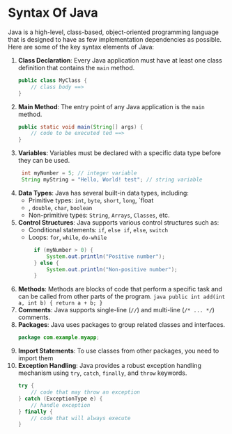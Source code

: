 # Syntax Of Java

Java is a high-level, class-based, object-oriented programming language that is designed to have as few implementation
dependencies as possible. Here are some of the key syntax elements of Java:

1. **Class Declaration**: Every Java application must have at least one class definition that contains the `main`
   method.
   ```java
   public class MyClass {
       // class body ==> 
   } 
   ```
2. **Main Method**: The entry point of any Java application is the `main` method.
   ```java 
   public static void main(String[] args) {
       // code to be executed ted ==> 
   }
   ``` 
3. **Variables**: Variables must be declared with a specific data type before they can be used.
   ```java
    int myNumber = 5; // integer variable
    String myString = "Hello, World! test"; // string variable
    ```
4. **Data Types**: Java has several built-in data types, including:
    - Primitive types: `int`, `byte`, `short`, `long`, `float
    - , `double`, `char`, `boolean`
    - Non-primitive types: `String`, `Arrays`, `Classes`, etc.
5. **Control Structures**: Java supports various control structures such as:
    - Conditional statements: `if`, `else if`, `else`, `switch`
    - Loops: `for`, `while`, `do-while`
   ```java
        if (myNumber > 0) {
            System.out.println("Positive number");
        } else {
            System.out.println("Non-positive number");
        }
   ```
6. **Methods**: Methods are blocks of code that perform a specific task and can be called from other parts of the
       program.
       ```java
       public int add(int a, int b) {
           return a + b;
       }
       ```
7. **Comments**: Java supports single-line (`//`) and multi-line (`/* ... */`) comments.
8. **Packages**: Java uses packages to group related classes and interfaces.
   ```java
   package com.example.myapp;
   ```
9. **Import Statements**: To use classes from other packages, you need to import them
10. **Exception Handling**: Java provides a robust exception handling mechanism using `try`, `catch`, `finally`, and
    `throw` keywords.
    ```java
    try {
        // code that may throw an exception
    } catch (ExceptionType e) {
        // handle exception
    } finally {
        // code that will always execute
    }
    ```
